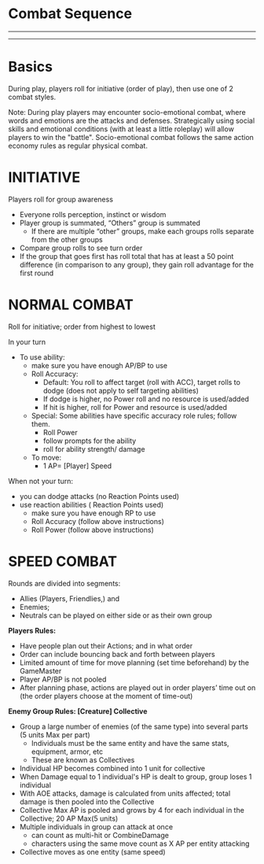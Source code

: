 # Combat Sequence
________________________________________
________________________________________

# Basics

During play, players roll for initiative (order of play), then use one of 2 combat styles.

Note: During play players may encounter socio-emotional combat, where words and emotions are the attacks and defenses. Strategically using social skills and emotional conditions (with at least a little roleplay) will allow players to win the "battle". Socio-emotional combat follows the same action economy rules as regular physical combat.

# INITIATIVE

Players roll for group awareness
-	Everyone rolls perception, instinct or wisdom
-	Player group is summated, “Others” group is summated
	-	If there are multiple “other” groups, make each groups rolls separate from the other groups
-	Compare group rolls to see turn order
-	If the group that goes first has roll total that has at least a 50 point difference (in comparison to any group), they gain roll advantage for the first round

# NORMAL COMBAT

Roll for initiative; order from highest to lowest

In your turn
-	To use ability:
	-	make sure you have enough AP/BP to use
	-	Roll Accuracy:
		-	Default: You roll to affect target (roll with ACC), target rolls to dodge (does not apply to self targeting abilities)
		-	If dodge is higher, no Power roll and no resource is used/added
		-	If hit is higher, roll for Power and resource is used/added
	-	Special: Some abilities have specific accuracy role rules; follow them.
		-	Roll Power
		-	follow prompts for the ability
		-	roll for ability strength/ damage
	-	To move:
		-	1 AP= \[Player] Speed

When not your turn:
-	you can dodge attacks (no Reaction Points used)
-	use reaction abilities ( Reaction Points used)
	-	make sure you have enough RP to use
	-	Roll Accuracy (follow above instructions)
	-	Roll Power (follow above instructions)

# SPEED COMBAT

Rounds are divided into segments:
-	Allies (Players, Friendlies,) and
-	Enemies;
-	Neutrals can be played on either side or as their own group

**Players Rules:**
-	Have people plan out their Actions; and in what order
-	Order can include bouncing back and forth between players
-	Limited amount of time for move planning (set time beforehand) by the GameMaster
-	Player AP/BP is not pooled
-	After planning phase, actions are played out in order players’ time out on (the order players choose at the moment of time-out)

**Enemy Group Rules: \[Creature] Collective**
-	Group a large number of enemies (of the same type) into several parts (5 units Max per part)
	-	Individuals must be the same entity and have the same stats, equipment, armor, etc
	-	These are known as Collectives
-	Individual HP becomes combined into 1 unit for collective
-	When Damage equal to 1 individual's HP is dealt to group, group loses 1 individual
-	With AOE attacks, damage is calculated from units affected; total damage is then pooled into the Collective
-	Collective Max AP is pooled and grows by 4 for each individual in the Collective; 20 AP Max(5 units)
-	Multiple individuals in group can attack at once
	-	can count as multi-hit or CombineDamage
	-	characters using the same move count as X AP per entity attacking
-	Collective moves as one entity (same speed)


